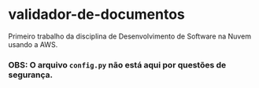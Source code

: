# validador-de-documentos
Primeiro trabalho da disciplina de Desenvolvimento de Software na Nuvem usando a AWS.

### OBS: O arquivo `config.py` não está aqui por questões de segurança.
